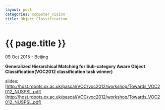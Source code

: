 ```yaml
---
layout: post
categories: computer_vision
title: Object Classification
---
```


{{ page.title }}
================

<p class="meta">09 Oct 2015 - Beijing</p>

**Generalized Hierarchical Matching for Sub-category Aware Object Classification(VOC2012 classification task winner)**

slides: [http://host.robots.ox.ac.uk/pascal/VOC/voc2012/workshop/Towards_VOC2012_NUSPSL.pdf](http://host.robots.ox.ac.uk/pascal/VOC/voc2012/workshop/Towards_VOC2012_NUSPSL.pdf)
